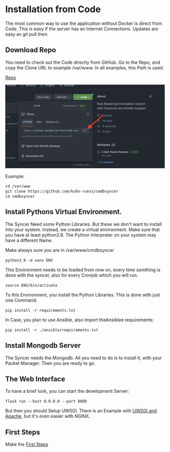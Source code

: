 # Installation from Code

The most common way to use the application without Docker is direct from Code. This is easy if the server has an Internet Connections. Updates are easy as git pull then.



## Download Repo
You need to check out the Code directly from GitHub.  Go to the Repo, and copy the Clone URL to example /var/www. In all examples, this Path is used.

[Repo](https://github.com/kuhn-ruess/cmdbsyncer)

![](img/checkout_github.png)

Example:
```
cd /var/www
git clone https://github.com/kuhn-ruess/cmdbsyncer
cd cmdbsyncer
```


## Install Pythons Virtual Environment.
The Syncer Need some Python Libraries. But these we don't want to install into your system.
Instead, we create a virtual environment. Make sure that you have at least python3.9. The Python Interpreter on your system may have a different Name.

Make always sure you are in /var/www/cmdbsyncer

`python3.9 -m venv ENV`

This Environment needs to be loaded from now on, every time somthing is done with the syncer, also for every Cronjob which you will run.

`source ENV/bin/activate`

To this Environment, you install the Python Libraries. This is done with just one Command:

`pip install -r requirements.txt`

In Case, you plan to use Ansible, also import theAnsiblee requirements:

`pip install -r ./ansible/requirements.txt`

## Install Mongodb Server
The Syncer needs the Mongodb. All you need to do is to install it, with your Packet Manager. Then you are ready to go.


## The Web Interface

To have a brief look, you can start the development Server:

`flask run --host 0.0.0.0 --port 8080`

But then you should Setup UWSGI. There is an Example with [UWSGI and Apache](uwsgi_apache.md), but it's even easier with NGINX.


## First Steps

Make the [First Steps](first_steps.md)
